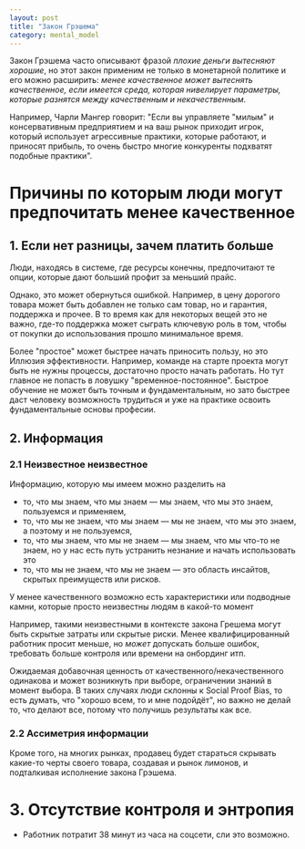 ```yaml
---
layout: post
title: "Закон Грэшема"
category: mental_model
---
```


Закон Грэшема часто описывают фразой *плохие деньги вытесняют хорошие*, но этот закон применим не только в монетарной политике и его можно расширить: *менее качественное может вытеснять качественное, если имеется среда, которая нивелирует параметры, которые разнятся между качественным и некачественным*.

Например, Чарли Мангер говорит: "Если вы управляете "милым" и консервативным предприятием и на ваш рынок приходит игрок, который использует агрессивные практики, которые работают, и приносят прибыль, то очень быстро многие конкуренты подхватят подобные практики". 
# Причины по которым люди могут предпочитать менее качественное

## 1. Если нет разницы, зачем платить больше

Люди, находясь в системе, где ресурсы конечны, предпочитают те опции, которые дают больший профит за меньший прайс.

Однако, это может обернуться ошибкой. Например, в цену дорогого товара может быть добавлен не только сам товар, но и гарантия, поддержка и прочее. В то время как для некоторых вещей это не важно, где-то поддержка может сыграть ключевую роль в том, чтобы от покупки до использования прошло минимальное время.

Более "простое" может быстрее начать приносить пользу, но это Иллюзия эффективности. Например, команде на старте проекта могут быть не нужны процессы, достаточно просто начать работать. Но тут главное не попасть в ловушку "временное-постоянное".
Быстрое обучение не может быть точным и фундаментальным, но зато быстрее даст человеку возможность трудиться и уже на практике освоить фундаментальные основы професии.

## 2. Информация

### 2.1 Неизвестное неизвестное

Информацию, которую мы имеем можно разделить на
- то, что мы знаем, что мы знаем — мы знаем, что мы это знаем, пользуемся и применяем,
- то, что мы не знаем, что мы знаем — мы не знаем, что мы это знаем, а поэтому и не пользуемся,
- то, что мы знаем, что мы не знаем — мы знаем, что мы что-то не знаем, но у нас есть путь устранить незнание и начать использовать это
- то, что мы не знаем, что мы не знаем — это область инсайтов, скрытых преимуществ или рисков.

У менее качественного возможно есть характеристики или подводные камни, которые просто неизвестны людям в какой-то момент

Например, такими неизвестными в контексте закона Грешема могут быть скрытые затраты или скрытые риски. Менее квалифицированный работник просит меньше, но *может* допускать больше ошибок, требовать больше контроля или времени на онбординг итп.

Ожидаемая добавочная ценность от качественного/некачественного одинакова и может возникнуть при выборе, ограничении знаний в момент выбора. В таких случаях люди склонны к Social Proof Bias, то есть думать, что "хорошо всем, то и мне подойдёт", но важно не делай то, что делают все, потому что получишь результаты как все.

### 2.2 Ассиметрия информации

Кроме того, на многих рынках, продавец будет стараться скрывать какие-то черты своего товара, создавая и рынок лимонов, и подталкивая исполнение закона Грэшема.

# 3. Отсутствие контроля и энтропия

- Работник потратит 38 минут из часа на соцсети, сли это возможно.
